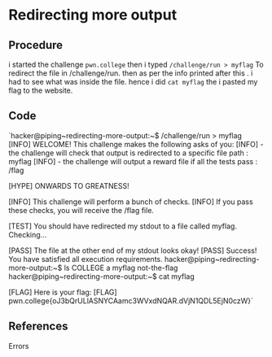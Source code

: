 # Redirecting more output

## Procedure
i started the challenge `pwn.college`
then i typed `/challenge/run > myflag` To redirect the file in /challenge/run.
then as per the info printed after this .
i had to see what was inside the file.
hence i did `cat myflag`
the i pasted my flag to the website.

## Code
`hacker@piping~redirecting-more-output:~$ /challenge/run > myflag
[INFO] WELCOME! This challenge makes the following asks of you:
[INFO] - the challenge will check that output is redirected to a specific file path : myflag
[INFO] - the challenge will output a reward file if all the tests pass : /flag

[HYPE] ONWARDS TO GREATNESS!

[INFO] This challenge will perform a bunch of checks.
[INFO] If you pass these checks, you will receive the /flag file.

[TEST] You should have redirected my stdout to a file called myflag. Checking...

[PASS] The file at the other end of my stdout looks okay!
[PASS] Success! You have satisfied all execution requirements.
hacker@piping~redirecting-more-output:~$ ls
COLLEGE  a  myflag  not-the-flag
hacker@piping~redirecting-more-output:~$ cat myflag

[FLAG] Here is your flag:
[FLAG] pwn.college{oJ3bQrULlASNYCAamc3WVxdNQAR.dVjN1QDL5EjN0czW}`

## References
Errors
